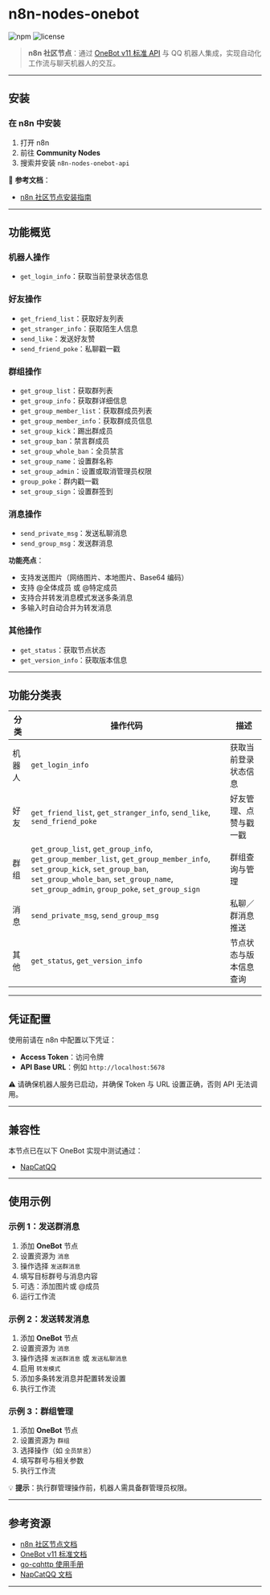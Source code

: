 # n8n-nodes-onebot

![npm](https://img.shields.io/npm/v/n8n-nodes-onebot-api)
![license](https://img.shields.io/npm/l/n8n-nodes-onebot-api)

> **n8n 社区节点**：通过 [OneBot v11 标准 API](https://11.onebot.dev) 与 QQ 机器人集成，实现自动化工作流与聊天机器人的交互。

---

## 安装

### 在 n8n 中安装

1. 打开 n8n
2. 前往 **Community Nodes**
3. 搜索并安装 `n8n-nodes-onebot-api`

📖 **参考文档**：

* [n8n 社区节点安装指南](https://docs.n8n.io/integrations/community-nodes/installation/)

---

## 功能概览

### 机器人操作

* `get_login_info`：获取当前登录状态信息

### 好友操作

* `get_friend_list`：获取好友列表
* `get_stranger_info`：获取陌生人信息
* `send_like`：发送好友赞
* `send_friend_poke`：私聊戳一戳

### 群组操作

* `get_group_list`：获取群列表
* `get_group_info`：获取群详细信息
* `get_group_member_list`：获取群成员列表
* `get_group_member_info`：获取群成员信息
* `set_group_kick`：踢出群成员
* `set_group_ban`：禁言群成员
* `set_group_whole_ban`：全员禁言
* `set_group_name`：设置群名称
* `set_group_admin`：设置或取消管理员权限
* `group_poke`：群内戳一戳
* `set_group_sign`：设置群签到

### 消息操作

* `send_private_msg`：发送私聊消息
* `send_group_msg`：发送群消息

**功能亮点**：

* 支持发送图片（网络图片、本地图片、Base64 编码）
* 支持 @全体成员 或 @特定成员
* 支持合并转发消息模式发送多条消息
* 多输入时自动合并为转发消息

### 其他操作

* `get_status`：获取节点状态
* `get_version_info`：获取版本信息

---

## 功能分类表

| 分类  | 操作代码                                                                                                                                                                                                                | 描述          |
| --- | ------------------------------------------------------------------------------------------------------------------------------------------------------------------------------------------------------------------- | ----------- |
| 机器人 | `get_login_info`                                                                                                                                                                                                    | 获取当前登录状态信息  |
| 好友  | `get_friend_list`, `get_stranger_info`, `send_like`, `send_friend_poke`                                                                                                                                             | 好友管理、点赞与戳一戳 |
| 群组  | `get_group_list`, `get_group_info`, `get_group_member_list`, `get_group_member_info`, `set_group_kick`, `set_group_ban`, `set_group_whole_ban`, `set_group_name`, `set_group_admin`, `group_poke`, `set_group_sign` | 群组查询与管理     |
| 消息  | `send_private_msg`, `send_group_msg`                                                                                                                                                                                | 私聊／群消息推送    |
| 其他  | `get_status`, `get_version_info`                                                                                                                                                                                    | 节点状态与版本信息查询 |

---

## 凭证配置

使用前请在 n8n 中配置以下凭证：

* **Access Token**：访问令牌
* **API Base URL**：例如 `http://localhost:5678`

⚠️ 请确保机器人服务已启动，并确保 Token 与 URL 设置正确，否则 API 无法调用。

---

## 兼容性

本节点已在以下 OneBot 实现中测试通过：

* [NapCatQQ](https://napneko.github.io)

---

## 使用示例

### 示例 1：发送群消息

1. 添加 **OneBot** 节点
2. 设置资源为 `消息`
3. 操作选择 `发送群消息`
4. 填写目标群号与消息内容
5. 可选：添加图片或 @成员
6. 运行工作流

### 示例 2：发送转发消息

1. 添加 **OneBot** 节点
2. 设置资源为 `消息`
3. 操作选择 `发送群消息` 或 `发送私聊消息`
4. 启用 `转发模式`
5. 添加多条转发消息并配置转发设置
6. 执行工作流

### 示例 3：群组管理

1. 添加 **OneBot** 节点
2. 设置资源为 `群组`
3. 选择操作（如 `全员禁言`）
4. 填写群号与相关参数
5. 执行工作流

💡 **提示**：执行群管理操作前，机器人需具备群管理员权限。

---

## 参考资源

* [n8n 社区节点文档](https://docs.n8n.io/integrations/community-nodes/)
* [OneBot v11 标准文档](https://11.onebot.dev)
* [go-cqhttp 使用手册](https://docs.go-cqhttp.org)
* [NapCatQQ 文档](https://napneko.github.io/)

---
